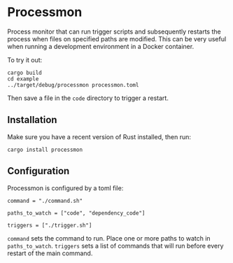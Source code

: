 # Processmon

Process monitor that can run trigger scripts and subsequently
restarts the process when files on specified paths are modified.
This can be very useful when running a development environment in
a Docker container.

To try it out:

```
cargo build
cd example
../target/debug/processmon processmon.toml
```

Then save a file in the `code` directory to trigger a restart.

## Installation

Make sure you have a recent version of Rust installed, then run:

```
cargo install processmon
```

## Configuration

Processmon is configured by a toml file:

```
command = "./command.sh"

paths_to_watch = ["code", "dependency_code"]

triggers = ["./trigger.sh"]
```

`command` sets the command to run. Place one or more paths to watch
in `paths_to_watch`. `triggers` sets a list of commands that will run
before every restart of the main command.
